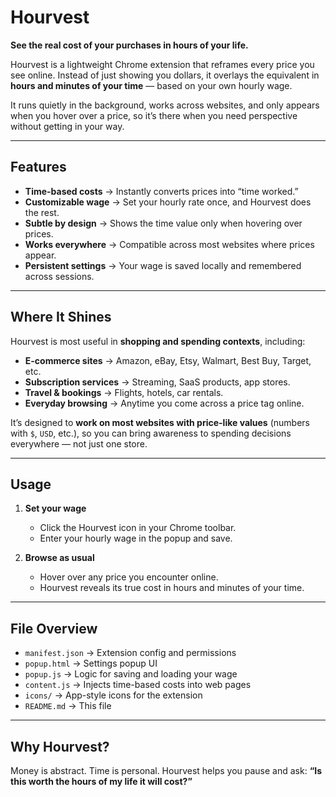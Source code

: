 # Hourvest

**See the real cost of your purchases in hours of your life.**

Hourvest is a lightweight Chrome extension that reframes every price you see online. Instead of just showing you dollars, it overlays the equivalent in **hours and minutes of your time** — based on your own hourly wage.

It runs quietly in the background, works across websites, and only appears when you hover over a price, so it’s there when you need perspective without getting in your way.

---

## Features

* **Time-based costs** → Instantly converts prices into “time worked.”
* **Customizable wage** → Set your hourly rate once, and Hourvest does the rest.
* **Subtle by design** → Shows the time value only when hovering over prices.
* **Works everywhere** → Compatible across most websites where prices appear.
* **Persistent settings** → Your wage is saved locally and remembered across sessions.

---

## Where It Shines

Hourvest is most useful in **shopping and spending contexts**, including:

* **E-commerce sites** → Amazon, eBay, Etsy, Walmart, Best Buy, Target, etc.
* **Subscription services** → Streaming, SaaS products, app stores.
* **Travel & bookings** → Flights, hotels, car rentals.
* **Everyday browsing** → Anytime you come across a price tag online.

It’s designed to **work on most websites with price-like values** (numbers with `$`, `USD`, etc.), so you can bring awareness to spending decisions everywhere — not just one store.

---

## Usage

1. **Set your wage**

   * Click the Hourvest icon in your Chrome toolbar.
   * Enter your hourly wage in the popup and save.

2. **Browse as usual**

   * Hover over any price you encounter online.
   * Hourvest reveals its true cost in hours and minutes of your time.

---

## File Overview

* `manifest.json` → Extension config and permissions
* `popup.html` → Settings popup UI
* `popup.js` → Logic for saving and loading your wage
* `content.js` → Injects time-based costs into web pages
* `icons/` → App-style icons for the extension
* `README.md` → This file

---

## Why Hourvest?

Money is abstract. Time is personal. Hourvest helps you pause and ask:
**“Is this worth the hours of my life it will cost?”**
